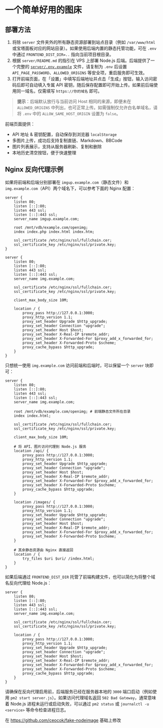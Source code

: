 一个简单好用的图床
====================

## 部署方法

1. 将除 `server` 文件夹外的所有静态资源部署到站点目录（例如 `/var/www/html` 或宝塔面板对应的网站目录）。如果使用后端内置的静态托管功能，可在 `.env` 中通过 `FRONTEND_DIST_DIR=..` 指向当前项目根目录。
2. 根据 `server/README.md` 的指引在 VPS 上部署 Node.js 后端。后端提供了一个完整的 [`server/.env.example`](server/.env.example) 文件，请复制为 `.env` 后设置 `API_PAGE_PASSWORD`、`ALLOWED_ORIGINS` 等安全项，重启服务即可生效。
3. 打开前端页面，在「设置」中填写后端地址并点击「生成」按钮，输入访问密码后即可自动填入专属 API 密钥，随后保存配置即可开始上传。如果前后端使用同一域名，仅需填写 `https://你的域名` 即可。

> **提示**：后端默认放行与当前访问 Host 相同的来源，即便未在 `ALLOWED_ORIGINS` 中列出，也可正常上传。如需强制仅允许白名单域名，请将 `.env` 中的 `ALLOW_SAME_HOST_ORIGIN` 设置为 `false`。

前端页面提供：

- API 地址 & 密钥配置，自动保存到浏览器 `localStorage`
- 多图片上传，成功后支持复制直链、Markdown、BBCode
- 图片列表展示，支持从服务器刷新、复制和删除
- 本地历史清空按钮，便于快速整理

## Nginx 反向代理示例

如果将前端和后端分别部署在 `imgup.example.com`（静态文件）和 `img.example.com`（API）两个域名下，可以参考下面的 Nginx 配置：

```nginx
server {
    listen 80;
    listen [::]:80;
    listen 443 ssl;
    listen [::]:443 ssl;
    server_name imgup.example.com;

    root /mnt/vdb/example.com/openimg;
    index index.php index.html index.htm;

    ssl_certificate /etc/nginx/ssl/fullchain.cer;
    ssl_certificate_key /etc/nginx/ssl/private.key;
}

server {
    listen 80;
    listen [::]:80;
    listen 443 ssl;
    listen [::]:443 ssl;
    server_name img.example.com;

    ssl_certificate /etc/nginx/ssl/fullchain.cer;
    ssl_certificate_key /etc/nginx/ssl/private.key;

    client_max_body_size 10M;

    location / {
        proxy_pass http://127.0.0.1:3000;
        proxy_http_version 1.1;
        proxy_set_header Upgrade $http_upgrade;
        proxy_set_header Connection "upgrade";
        proxy_set_header Host $host;
        proxy_set_header X-Real-IP $remote_addr;
        proxy_set_header X-Forwarded-For $proxy_add_x_forwarded_for;
        proxy_set_header X-Forwarded-Proto $scheme;
        proxy_cache_bypass $http_upgrade;
    }
}
```

只想统一使用 `img.example.com` 访问前端和后端时，可以保留一个 `server` 块即可：

```nginx
server {
    listen 80;
    listen [::]:80;
    listen 443 ssl;
    listen [::]:443 ssl;
    server_name img.example.com;

    root /mnt/vdb/example.com/openimg; # 前端静态文件所在目录
    index index.html;

    ssl_certificate /etc/nginx/ssl/fullchain.cer;
    ssl_certificate_key /etc/nginx/ssl/private.key;

    client_max_body_size 10M;

    # 将 API、图片访问代理到 Node.js 服务
    location /api/ {
        proxy_pass http://127.0.0.1:3000;
        proxy_http_version 1.1;
        proxy_set_header Upgrade $http_upgrade;
        proxy_set_header Connection "upgrade";
        proxy_set_header Host $host;
        proxy_set_header X-Real-IP $remote_addr;
        proxy_set_header X-Forwarded-For $proxy_add_x_forwarded_for;
        proxy_set_header X-Forwarded-Proto $scheme;
        proxy_cache_bypass $http_upgrade;
    }

    location /images/ {
        proxy_pass http://127.0.0.1:3000;
        proxy_http_version 1.1;
        proxy_set_header Upgrade $http_upgrade;
        proxy_set_header Connection "upgrade";
        proxy_set_header Host $host;
        proxy_set_header X-Real-IP $remote_addr;
        proxy_set_header X-Forwarded-For $proxy_add_x_forwarded_for;
        proxy_set_header X-Forwarded-Proto $scheme;
    }

    # 其余静态资源由 Nginx 直接返回
    location / {
        try_files $uri $uri/ /index.html;
    }
}
```

如果后端通过 `FRONTEND_DIST_DIR` 托管了前端构建文件，也可以简化为将整个域名反向代理给 Node.js：

```nginx
server {
    listen 80;
    listen [::]:80;
    listen 443 ssl;
    listen [::]:443 ssl;
    server_name img.example.com;

    ssl_certificate /etc/nginx/ssl/fullchain.cer;
    ssl_certificate_key /etc/nginx/ssl/private.key;

    location / {
        proxy_pass http://127.0.0.1:3000;
        proxy_http_version 1.1;
        proxy_set_header Upgrade $http_upgrade;
        proxy_set_header Connection "upgrade";
        proxy_set_header Host $host;
        proxy_set_header X-Real-IP $remote_addr;
        proxy_set_header X-Forwarded-For $proxy_add_x_forwarded_for;
        proxy_set_header X-Forwarded-Proto $scheme;
        proxy_cache_bypass $http_upgrade;
    }
}
```

请确保在反向代理启用前，后端服务已经在服务器本地的 `3000` 端口启动（例如使用 `pm2 start server.js`）。如果访问代理域名返回 `502 Bad Gateway`，通常意味着 Node.js 进程未运行或启动失败，可以通过 `pm2 status` 或 `journalctl -u <service>` 等命令检查进程日志。

在 https://github.com/ceocok/fake-nodeimage 基础上修改

